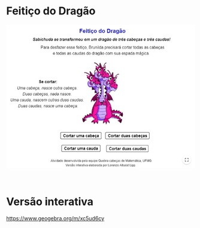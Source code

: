 # Feitiço do Dragão

![](preview.jpg)

<br>

# Versão interativa

https://www.geogebra.org/m/xc5ud6cy